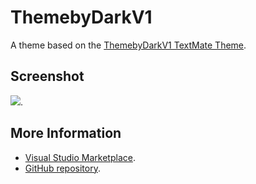 # ThemebyDarkV1

A theme based on the [ThemebyDarkV1 TextMate Theme](http://colorsublime.com/theme/ThemebyDarkV1).


## Screenshot
![](https://raw.githubusercontent.com/gerane/VSCodeThemes/master/gerane.Theme-ThemebyDarkV1/screenshot.png).


## More Information
* [Visual Studio Marketplace](https://marketplace.visualstudio.com/items/gerane.Theme-ThemebyDarkV1).
* [GitHub repository](https://github.com/gerane/VSCodeThemes).
